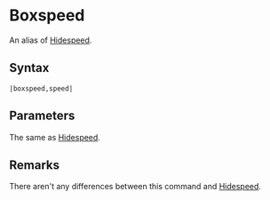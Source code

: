 # Boxspeed

An alias of [Hidespeed](Hidespeed.md).

## Syntax

````
|boxspeed,speed|
````

## Parameters

The same as [Hidespeed](Hidespeed.md).

## Remarks

There aren't any differences between this command and [Hidespeed](Hidespeed.md).
